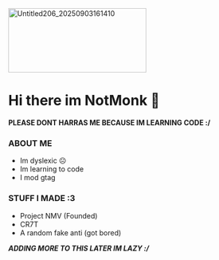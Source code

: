 <img width="277" height="129" alt="Untitled206_20250903161410" src="https://github.com/user-attachments/assets/98b02503-4682-48e2-ac6e-3c2c041f5335" />

# Hi there im NotMonk 👋
**PLEASE DONT HARRAS ME BECAUSE IM LEARNING CODE :/**

### ABOUT ME
- Im dyslexic ☹️
- Im learning to code
- I mod gtag
  
### STUFF I MADE :3
- Project NMV (Founded)
- CR7T
- A random fake anti (got bored)

 ***ADDING MORE TO THIS LATER IM LAZY :/***
